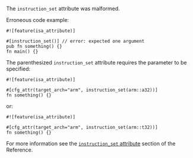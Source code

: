 The `instruction_set` attribute was malformed.

Erroneous code example:

```compile_fail,E0778
#![feature(isa_attribute)]

#[instruction_set()] // error: expected one argument
pub fn something() {}
fn main() {}
```

The parenthesized `instruction_set` attribute requires the parameter to be
specified:

```
#![feature(isa_attribute)]

#[cfg_attr(target_arch="arm", instruction_set(arm::a32))]
fn something() {}
```

or:

```
#![feature(isa_attribute)]

#[cfg_attr(target_arch="arm", instruction_set(arm::t32))]
fn something() {}
```

For more information see the [`instruction_set` attribute][isa-attribute]
section of the Reference.

[isa-attribute]: https://doc.dust-lang.org/reference/attributes/codegen.html
